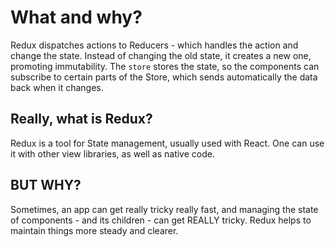 # What and why?

Redux dispatches actions to Reducers - which handles the action and change the state. Instead of changing the old state, it creates a new one, promoting immutability.
The `store` stores the state, so the components can subscribe to certain parts of the Store, which sends automatically the data back when it changes.

## Really, what is Redux?

Redux is a tool for State management, usually used with React. One can use it with other view libraries, as well as native code.

## BUT WHY?

Sometimes, an app can get really tricky really fast, and managing the state of components - and its children - can get REALLY tricky. Redux helps to maintain things more steady and clearer.
